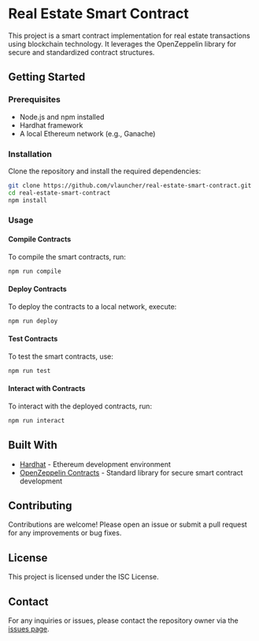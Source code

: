# Real Estate Smart Contract

This project is a smart contract implementation for real estate transactions using blockchain technology. It leverages the OpenZeppelin library for secure and standardized contract structures.

## Getting Started

### Prerequisites

- Node.js and npm installed
- Hardhat framework
- A local Ethereum network (e.g., Ganache)

### Installation

Clone the repository and install the required dependencies:

```bash
git clone https://github.com/vlauncher/real-estate-smart-contract.git
cd real-estate-smart-contract
npm install
```

### Usage

#### Compile Contracts

To compile the smart contracts, run:

```bash
npm run compile
```

#### Deploy Contracts

To deploy the contracts to a local network, execute:

```bash
npm run deploy
```

#### Test Contracts

To test the smart contracts, use:

```bash
npm run test
```

#### Interact with Contracts

To interact with the deployed contracts, run:

```bash
npm run interact
```

## Built With

- [Hardhat](https://hardhat.org/) - Ethereum development environment
- [OpenZeppelin Contracts](https://openzeppelin.com/contracts/) - Standard library for secure smart contract development

## Contributing

Contributions are welcome! Please open an issue or submit a pull request for any improvements or bug fixes.

## License

This project is licensed under the ISC License.

## Contact

For any inquiries or issues, please contact the repository owner via the [issues page](https://github.com/vlauncher/real-estate-smart-contract/issues).
